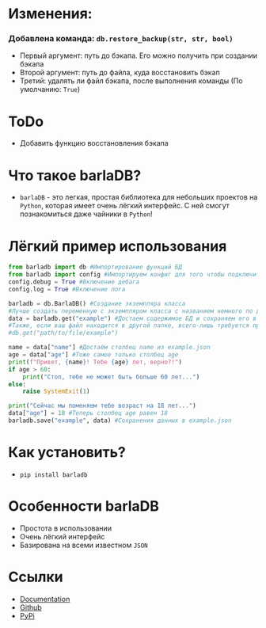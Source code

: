 # Изменения:
### Добавлена команда: `db.restore_backup(str, str, bool)`
- Первый аргумент: путь до бэкапа. Его можно получить при создании бэкапа
- Второй аргумент: путь до файла, куда восстановить бэкап
- Третий: удалять ли файл бэкапа, после выполнения команды (По умолчанию: `True`)

# ToDo
- Добавить функцию восстановления бэкапа


# Что такое barlaDB?
- `barlaDB` - это легкая, простая библиотека для небольших проектов на `Python`, которая имеет очень лёгкий интерфейс. С ней смогут познакомиться даже чайники в `Python`!

# Лёгкий пример использования
```python
from barladb import db #Импортирование функций БД
from barladb import config #Импортируем конфиг для того чтобы подключить дебаг и лог действий
config.debug = True #Включение дебага
config.log = True #Включение лога

barladb = db.BarlaDB() #Создание экземпляра класса
#Лучше создать переменную с экземпляром класса с названием немного по другому, чтобы не было конфликтов между barladb и данной переменной
data = barladb.get("example") #Достаем содержимое БД и сохраняем его в переменную data. Заметьте, что мы не пишем расширение (.json)
#Также, если ваш файл находится в другой папке, всего-лишь требуется прописать другой путь, к примеру
#db.get("path/to/file/example")

name = data["name"] #Достаём столбец name из example.json
age = data["age"] #Тоже самое только столбец age
print(f"Привет, {name}! Тебе {age} лет, верно?!")
if age > 60:
    print("Стоп, тебе не может быть больше 60 лет...")
else:
    raise SystemExit(1)

print("Сейчас мы поменяем тебе возраст на 18 лет...")
data["age"] = 18 #Теперь столбец age равен 18
barladb.save("example", data) #Сохранения данных в example.json
```
# Как установить?
- `pip install barladb`

# Особенности barlaDB
- Простота в использовании
- Очень лёгкий интерфейс
- Базирована на всеми известном `JSON`

# Ссылки
- [Documentation](https://sites.google.com/view/barladb/)
- [Github](https://github.com/barlin41k/barladb/)
- [PyPi](https://pypi.org/project/barladb/)
